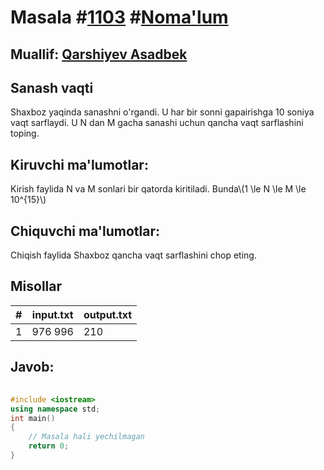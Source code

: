 
<h1>Masala #<a href="https://robocontest.uz/tasks/1103">1103</a> #<a href="https://robocontest.uz/tasks?category=1">Noma'lum</a></h1>
<h2> Muallif: <a href="https://robocontest.uz/profile/asadbek">Qarshiyev Asadbek</a></h2>
<h2>Sanash vaqti</h2>
<p>Shaxboz yaqinda sanashni o'rgandi. U har bir sonni gapairishga 10 soniya vaqt sarflaydi. U N dan M gacha sanashi uchun qancha vaqt sarflashini toping.</p>
<h2>Kiruvchi ma'lumotlar:</h2>
<p>Kirish faylida N va M sonlari bir qatorda kiritiladi. Bunda\(1 \le N \le M \le 10^{15}\)</p>
<h2>Chiquvchi ma'lumotlar:</h2>
<p>Chiqish faylida Shaxboz qancha vaqt sarflashini chop eting.</p>
<h2>Misollar</h2>
<table>
    <thead>
        <tr>
            <th>#</th>
            <th>input.txt</th>
            <th>output.txt</th>
        </tr>
    </thead>
    <tbody>
            <tr>
                <td>1</td>
                <td>976 996</td>
                <td>210</td>
            </tr>
    </tbody>
    </table>
    
<h2>Javob:</h2>

######
```cpp
#include <iostream>
using namespace std;
int main()
{
    // Masala hali yechilmagan
    return 0;
}
```
